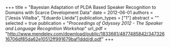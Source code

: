 +++
title = "Bayesian Adaptation of PLDA Based Speaker Recognition to Domains with Scarce Development Data"
date = 2012-06-01
authors = ["Jesús Villalba", "Eduardo Lleida"]
publication_types = ["1"]
abstract = ""
selected = true
publication = "*Proceedings of Odyssey 2012 - The Speaker and Language Recognition Workshop*"
url_pdf = "http://www.mendeley.com/download/public/1833661/4877485842/34732616706df85da62e10512ff991679baf1ddd/dl.pdf"
+++

